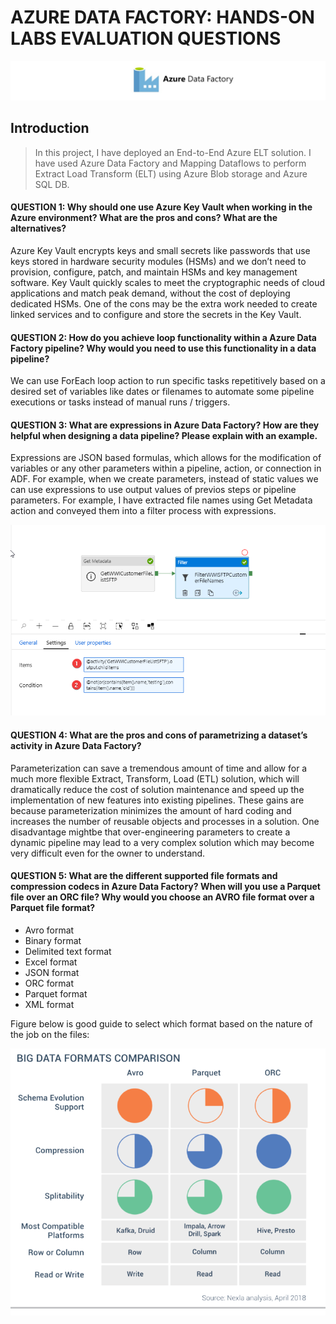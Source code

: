
# AZURE DATA FACTORY: HANDS-ON LABS EVALUATION QUESTIONS

<kbd> <img src="images/adf.jpg" /> </kbd>

## Introduction

>  In this project, I have deployed an End-to-End Azure ELT solution. I have used Azure Data Factory and Mapping Dataflows to perform Extract Load Transform (ELT) using Azure Blob storage and Azure SQL DB.


#### QUESTION 1: Why should one use Azure Key Vault when working in the Azure environment? What are the pros and cons? What are the alternatives? ####

Azure Key Vault encrypts keys and small secrets like passwords that use keys stored in hardware security modules (HSMs) and we don’t need to provision, configure, patch, and maintain HSMs and key management software. Key Vault quickly scales to meet the cryptographic needs of cloud applications and match peak demand, without the cost of deploying dedicated HSMs. One of the cons may be the extra work needed to create linked services and to configure and store the secrets in the Key Vault. 

#### QUESTION 2: How do you achieve loop functionality within a Azure Data Factory pipeline? Why would you need to use this functionality in a data pipeline? ####

We can use ForEach loop action to run specific tasks repetitively based on a desired set of variables like dates or filenames to automate some pipeline executions or tasks instead of manual runs / triggers.

#### QUESTION 3: What are expressions in Azure Data Factory? How are they helpful when designing a data pipeline? Please explain with an example. ####

Expressions are JSON based formulas, which allows for the modification of variables or any other parameters within a pipeline, action, or connection in ADF. For example, when we create parameters, instead of static values we can use expressions to use output values of previos steps or pipeline parameters. For example, I have extracted file names using Get Metadata action and conveyed them into a filter process with expressions.

 <kbd> <img src="images/expression.png" /> </kbd>

#### QUESTION 4: What are the pros and cons of parametrizing a dataset’s activity in Azure Data Factory? ####

Parameterization can save a tremendous amount of time and allow for a much more flexible Extract, Transform, Load (ETL) solution, which will dramatically reduce the cost of solution maintenance and speed up the implementation of new features into existing pipelines. These gains are because parameterization minimizes the amount of hard coding and increases the number of reusable objects and processes in a solution. One disadvantage mightbe that over-engineering parameters to create a dynamic pipeline may lead to a very complex solution which may become very difficult even for the owner to understand.

#### QUESTION 5: What are the different supported file formats and compression codecs in Azure Data Factory? When will you use a Parquet file over an ORC file? Why would you choose an AVRO file format over a Parquet file format? ####

- Avro format
- Binary format
- Delimited text format
- Excel format
- JSON format
- ORC format
- Parquet format
- XML format

Figure below is good guide to select which format based on the nature of the job on the files:

 <kbd> <img src="images/data_types.png" /> </kbd>